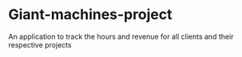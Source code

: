 # Giant-machines-project
An application to track the hours and revenue for all clients and their respective projects
